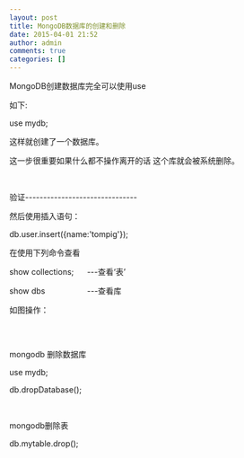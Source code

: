 ```yaml
---
layout: post
title: MongoDB数据库的创建和删除
date: 2015-04-01 21:52
author: admin
comments: true
categories: []
---
```

MongoDB创建数据库完全可以使用use

如下:

use mydb;

这样就创建了一个数据库。

这一步很重要如果什么都不操作离开的话 这个库就会被系统删除。

&nbsp;

验证-------------------------------

然后使用插入语句：

db.user.insert({name:'tompig'});

在使用下列命令查看

show collections;      ---查看‘表’

show dbs                   ---查看库

如图操作：

<img src="http://img.my.csdn.net/uploads/201212/03/1354515588_8811.png" alt="" />

&nbsp;
<div id="blog_content" class="blog_content">

mongodb 删除数据库

use mydb;

db.dropDatabase();

&nbsp;

mongodb删除表

db.mytable.drop();

</div>
